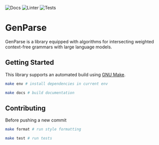 ![Docs](https://github.com/timvieira/genparse/actions/workflows/docs.yml/badge.svg)
![Linter](https://github.com/timvieira/genparse/actions/workflows/ruff.yml/badge.svg)
![Tests](https://github.com/timvieira/genparse/actions/workflows/pytest.yml/badge.svg)

GenParse
========

GenParse is a library equipped with algorithms for intersecting weighted
context-free grammars with large language models.

## Getting Started

This library supports an automated build using [GNU Make](https://www.gnu.org/software/make/).

```bash
make env # install dependencies in current env
```

```bash
make docs # build documentation
```

## Contributing

Before pushing a new commit

```bash
make format # run style formatting
```

```bash
make test # run tests
```
